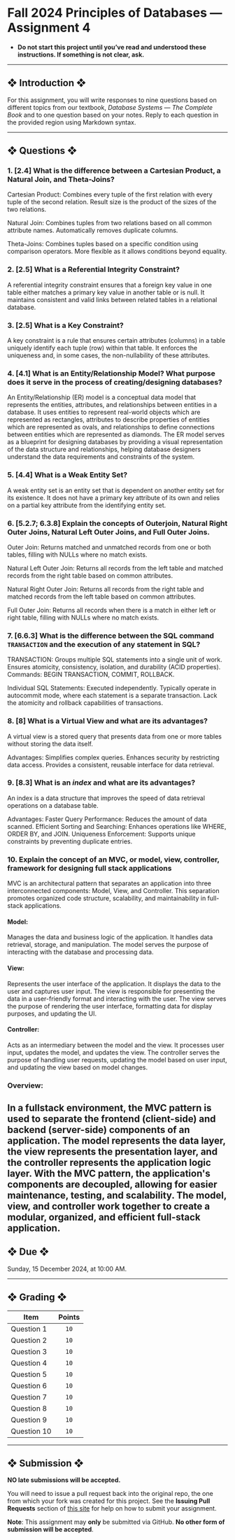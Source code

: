 # Fall 2024 Principles of Databases — Assignment 4

* **Do not start this project until you’ve read and understood these instructions. If something is not clear, ask.**

---

## ❖ Introduction ❖

For this assignment, you will write responses to nine questions based on different topics from our textbook, *Database Systems — The Complete Book* and to one question based on your notes. Reply to each question in the provided region using Markdown syntax.

---

## ❖ Questions ❖

### 1. [2.4] What is the difference between a Cartesian Product, a Natural Join, and Theta-Joins?
Cartesian Product:
Combines every tuple of the first relation with every tuple of the second relation.
Result size is the product of the sizes of the two relations.

Natural Join:
Combines tuples from two relations based on all common attribute names.
Automatically removes duplicate columns.

Theta-Joins:
Combines tuples based on a specific condition using comparison operators.
More flexible as it allows conditions beyond equality.

### 2. [2.5] What is a Referential Integrity Constraint?

A referential integrity constraint ensures that a foreign key value in one table either matches a primary key value in another table or is null. It maintains consistent and valid links between related tables in a relational database.

###  3. [2.5] What is a Key Constraint?

A key constraint is a rule that ensures certain attributes (columns) in a table uniquely identify each tuple (row) within that table. It enforces the uniqueness and, in some cases, the non-nullability of these attributes.

### 4. [4.1] What is an Entity/Relationship Model? What purpose does it serve in the process of creating/designing databases?

An Entity/Relationship (ER) model is a conceptual data model that represents the entities, attributes, and relationships between entities in a database. 
It uses entities to represent real-world objects which are represented as rectangles, attributes to describe properties of entities which are represented as ovals, and relationships to define connections between entities which are represented as diamonds. 
The ER model serves as a blueprint for designing databases by providing a visual representation of the data structure and relationships, helping database designers understand the data requirements and constraints of the system.

### 5. [4.4] What is a Weak Entity Set?

A weak entity set is an entity set that is dependent on another entity set for its existence. It does not have a primary key attribute of its own and relies on a partial key attribute from the identifying entity set.

### 6. [5.2.7; 6.3.8] Explain the concepts of Outerjoin, Natural Right Outer Joins, Natural Left Outer Joins, and Full Outer Joins.

Outer Join:
Returns matched and unmatched records from one or both tables, filling with NULLs where no match exists.

Natural Left Outer Join:
Returns all records from the left table and matched records from the right table based on common attributes.

Natural Right Outer Join:
Returns all records from the right table and matched records from the left table based on common attributes.

Full Outer Join:
Returns all records when there is a match in either left or right table, filling with NULLs where no match exists.

### 7. [6.6.3] What is the difference between the SQL command `TRANSACTION` and the execution of any statement in SQL?

TRANSACTION:
Groups multiple SQL statements into a single unit of work.
Ensures atomicity, consistency, isolation, and durability (ACID properties).
Commands: BEGIN TRANSACTION, COMMIT, ROLLBACK.

Individual SQL Statements:
Executed independently.
Typically operate in autocommit mode, where each statement is a separate transaction.
Lack the atomicity and rollback capabilities of transactions.

### 8. [8] What is a Virtual View and what are its advantages?

A virtual view is a stored query that presents data from one or more tables without storing the data itself.

Advantages:
Simplifies complex queries.
Enhances security by restricting data access.
Provides a consistent, reusable interface for data retrieval.

### 9. [8.3] What is an *index* and what are its advantages?

An index is a data structure that improves the speed of data retrieval operations on a database table.

Advantages:
Faster Query Performance: Reduces the amount of data scanned.
Efficient Sorting and Searching: Enhances operations like WHERE, ORDER BY, and JOIN.
Uniqueness Enforcement: Supports unique constraints by preventing duplicate entries.


### 10. Explain the concept of an MVC, or model, view, controller, framework for designing full stack applications

MVC is an architectural pattern that separates an application into three interconnected components: Model, View, and Controller. This separation promotes organized code structure, scalability, and maintainability in full-stack applications.
#### Model:
Manages the data and business logic of the application. It handles data retrieval, storage, and manipulation. The model serves the purpose of interacting with the database and processing data.

#### View:
Represents the user interface of the application. It displays the data to the user and captures user input. The view is responsible for presenting the data in a user-friendly format and interacting with the user. The view serves the purpose of rendering the user interface, formatting data for display purposes, and updating the UI. 

#### Controller:
Acts as an intermediary between the model and the view. It processes user input, updates the model, and updates the view. The controller serves the purpose of handling user requests, updating the model based on user input, and updating the view based on model changes. 

### Overview:
In a fullstack environment, the MVC pattern is used to separate the frontend (client-side) and backend (server-side) components of an application. The model represents the data layer, the view represents the presentation layer, and the controller represents the application logic layer.
With the MVC pattern, the application's components are decoupled, allowing for easier maintenance, testing, and scalability. The model, view, and controller work together to create a modular, organized, and efficient full-stack application.
---

## ❖ Due ❖

Sunday, 15 December 2024, at 10:00 AM.

---

## ❖ Grading ❖

| Item        | Points |
|-------------|:------:|
| Question 1  | `10`   |
| Question 2  | `10`   |
| Question 3  | `10`   |
| Question 4  | `10`   |
| Question 5  | `10`   |
| Question 6  | `10`   |
| Question 7  | `10`   |
| Question 8  | `10`   |
| Question 9  | `10`   |
| Question 10 | `10`   |

---

## ❖ Submission ❖

**NO late submissions will be accepted.**

You will need to issue a pull request back into the original repo, the one from which your fork was created for this project. See the **Issuing Pull Requests** section of [this site](http://code-warrior.github.io/tutorials/git/github/index.html) for help on how to submit your assignment.

**Note**: This assignment may **only** be submitted via GitHub. **No other form of submission will be accepted**.
